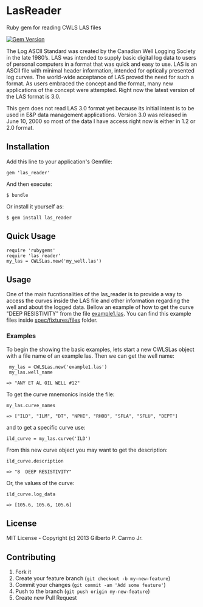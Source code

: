 # LasReader

Ruby gem for reading CWLS LAS files

[<img src="https://badge.fury.io/rb/las_reader.png" alt="Gem Version" />](http://badge.fury.io/rb/las_reader)

The Log ASCII Standard was created by the Canadian Well Logging Society in the late 1980’s. LAS was intended to supply basic digital log data to users of personal computers in a format that was quick and easy to use. LAS is an ASCII file with minimal header information, intended for optically presented log curves.  The world-wide acceptance of LAS proved the need for such a format. As users embraced the concept and the format, many new applications of the concept were attempted. Right now the latest version of the LAS format is 3.0. 

This gem does not read LAS 3.0 format yet because its initial intent is to be used in E&P data management applications.  Version 3.0 was released in June 10, 2000 so most of the data I have access right now is either in 1.2 or 2.0 format. 

## Installation

Add this line to your application's Gemfile:

    gem 'las_reader'

And then execute:

    $ bundle

Or install it yourself as:

    $ gem install las_reader

## Quick Usage
    
    require 'rubygems'
    require 'las_reader'
    my_las = CWLSLas.new('my_well.las')

## Usage

One of the main fucntionalities of the las_reader is to provide a way to access the curves inside the LAS file and other information regarding the well and about the logged data. Bellow an example of how to get the curve "DEEP RESISTIVITY" from the file [example1.las](https://github.com/gpcarmo/cwls-las-reader/blob/master/spec/fixtures/files/example1.las). You can find this example files inside [spec/fixtures/files](https://github.com/gpcarmo/cwls-las-reader/tree/master/spec/fixtures/files) folder.

### Examples

To begin the showing the basic examples, lets start a new CWLSLas object with a file name of an example las. Then we can get the well name:

     my_las = CWLSLas.new('example1.las')
     my_las.well_name
 
    => "ANY ET AL OIL WELL #12"
    

To get the curve mnemonics inside the file:

    my_las.curve_names
    
    => ["ILD", "ILM", "DT", "NPHI", "RHOB", "SFLA", "SFLU", "DEPT"] 

and to get a specific curve use:

    ild_curve = my_las.curve('ILD')


From this new curve object you may want to get the description:

    ild_curve.description

    => "8  DEEP RESISTIVITY"

Or, the values of the curve:

    ild_curve.log_data
    
    => [105.6, 105.6, 105.6]

## License
MIT License - Copyright (c) 2013 Gilberto P. Carmo Jr.


## Contributing

1. Fork it
2. Create your feature branch (`git checkout -b my-new-feature`)
3. Commit your changes (`git commit -am 'Add some feature'`)
4. Push to the branch (`git push origin my-new-feature`)
5. Create new Pull Request
